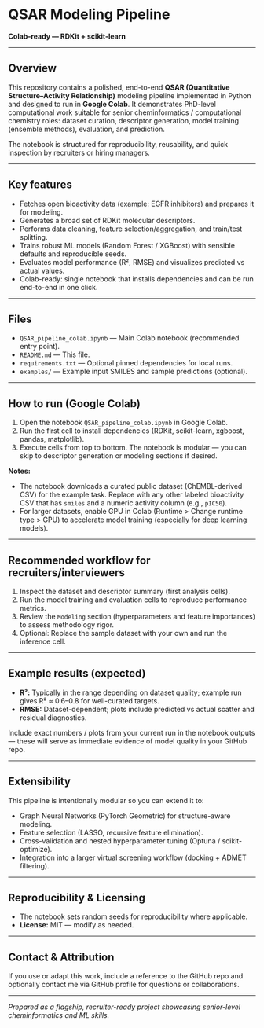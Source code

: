 # QSAR Modeling Pipeline

**Colab-ready — RDKit + scikit-learn**

---

## Overview

This repository contains a polished, end-to-end **QSAR (Quantitative Structure–Activity Relationship)** modeling pipeline implemented in Python and designed to run in **Google Colab**. It demonstrates PhD-level computational work suitable for senior cheminformatics / computational chemistry roles: dataset curation, descriptor generation, model training (ensemble methods), evaluation, and prediction.

The notebook is structured for reproducibility, reusability, and quick inspection by recruiters or hiring managers.

---

## Key features

* Fetches open bioactivity data (example: EGFR inhibitors) and prepares it for modeling.
* Generates a broad set of RDKit molecular descriptors.
* Performs data cleaning, feature selection/aggregation, and train/test splitting.
* Trains robust ML models (Random Forest / XGBoost) with sensible defaults and reproducible seeds.
* Evaluates model performance (R², RMSE) and visualizes predicted vs actual values.
* Colab-ready: single notebook that installs dependencies and can be run end-to-end in one click.

---

## Files

* `QSAR_pipeline_colab.ipynb` — Main Colab notebook (recommended entry point).
* `README.md` — This file.
* `requirements.txt` — Optional pinned dependencies for local runs.
* `examples/` — Example input SMILES and sample predictions (optional).

---

## How to run (Google Colab)

1. Open the notebook `QSAR_pipeline_colab.ipynb` in Google Colab.
2. Run the first cell to install dependencies (RDKit, scikit-learn, xgboost, pandas, matplotlib).
3. Execute cells from top to bottom. The notebook is modular — you can skip to descriptor generation or modeling sections if desired.

**Notes:**

* The notebook downloads a curated public dataset (ChEMBL-derived CSV) for the example task. Replace with any other labeled bioactivity CSV that has `smiles` and a numeric activity column (e.g., `pIC50`).
* For larger datasets, enable GPU in Colab (Runtime > Change runtime type > GPU) to accelerate model training (especially for deep learning models).

---

## Recommended workflow for recruiters/interviewers

1. Inspect the dataset and descriptor summary (first analysis cells).
2. Run the model training and evaluation cells to reproduce performance metrics.
3. Review the `Modeling` section (hyperparameters and feature importances) to assess methodology rigor.
4. Optional: Replace the sample dataset with your own and run the inference cell.

---

## Example results (expected)

* **R²:** Typically in the range depending on dataset quality; example run gives R² ≈ 0.6–0.8 for well-curated targets.
* **RMSE:** Dataset-dependent; plots include predicted vs actual scatter and residual diagnostics.

Include exact numbers / plots from your current run in the notebook outputs — these will serve as immediate evidence of model quality in your GitHub repo.

---

## Extensibility

This pipeline is intentionally modular so you can extend it to:

* Graph Neural Networks (PyTorch Geometric) for structure-aware modeling.
* Feature selection (LASSO, recursive feature elimination).
* Cross-validation and nested hyperparameter tuning (Optuna / scikit-optimize).
* Integration into a larger virtual screening workflow (docking + ADMET filtering).

---

## Reproducibility & Licensing

* The notebook sets random seeds for reproducibility where applicable.
* **License:** MIT — modify as needed.

---

## Contact & Attribution

If you use or adapt this work, include a reference to the GitHub repo and optionally contact me via GitHub profile for questions or collaborations.

---

*Prepared as a flagship, recruiter-ready project showcasing senior-level cheminformatics and ML skills.*
